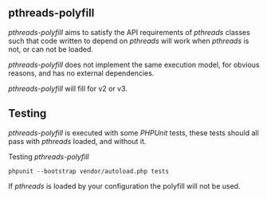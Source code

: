 pthreads-polyfill
---------------

*pthreads-polyfill* aims to satisfy the API requirements of *pthreads* classes such that code written to depend on *pthreads* will work when *pthreads* is not, or can not be loaded.

*pthreads-polyfill* does not implement the same execution model, for obvious reasons, and has no external dependencies.

*pthreads-polyfill* will fill for v2 or v3.

Testing
------

*pthreads-polyfill* is executed with some *PHPUnit* tests, these tests should all pass with *pthreads* loaded, and without it.

Testing *pthreads-polyfill*

    phpunit --bootstrap vendor/autoload.php tests

If *pthreads* is loaded by your configuration the polyfill will not be used.
